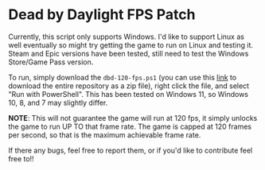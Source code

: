 # Dead by Daylight FPS Patch

Currently, this script only supports Windows. I'd like to support Linux as well eventually so might try getting the game to run on Linux and testing it. Steam and Epic versions have been tested, still need to test the Windows Store/Game Pass version.

To run, simply download the `dbd-120-fps.ps1` (you can use this [link](https://github.com/PolygonPrincess/dbd-fps-patch/archive/refs/heads/main.zip) to download the entire repository as a zip file), right click the file, and select "Run with PowerShell". This has been tested on Windows 11, so Windows 10, 8, and 7 may slightly differ.

**NOTE**: This will not guarantee the game will run at 120 fps, it simply unlocks the game to run UP TO that frame rate. The game is capped at 120 frames per second, so that is the maximum achievable frame rate.

If there any bugs, feel free to report them, or if you'd like to contribute feel free to!!
